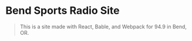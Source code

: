 # Bend Sports Radio Site

> This is a site made with React, Bable, and Webpack for 94.9 in Bend, OR. 


